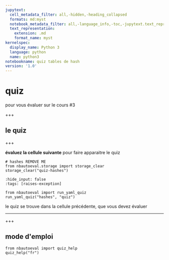 ```yaml
---
jupytext:
  cell_metadata_filter: all,-hidden,-heading_collapsed
  formats: md:myst
  notebook_metadata_filter: all,-language_info,-toc,-jupytext.text_representation.jupytext_version,-jupytext.text_representation.format_version
  text_representation:
    extension: .md
    format_name: myst
kernelspec:
  display_name: Python 3
  language: python
  name: python3
notebookname: quiz tables de hash
version: '1.0'
---
```


# quiz

pour vous évaluer sur le cours #3

+++

## le quiz

+++

**évaluez la cellule suivante** pour faire apparaitre le quiz

```{code-cell} ipython3
# hashes REMOVE ME
from nbautoeval.storage import storage_clear
storage_clear("quiz-hashes")
```

```{code-cell} ipython3
:hide_input: false
:tags: [raises-exception]

from nbautoeval import run_yaml_quiz
run_yaml_quiz("hashes", "quiz")
```

le quiz se trouve dans la cellule précédente, que vous devez évaluer
****

+++

## mode d'emploi

```{code-cell} ipython3
from nbautoeval import quiz_help
quiz_help("fr")
```
